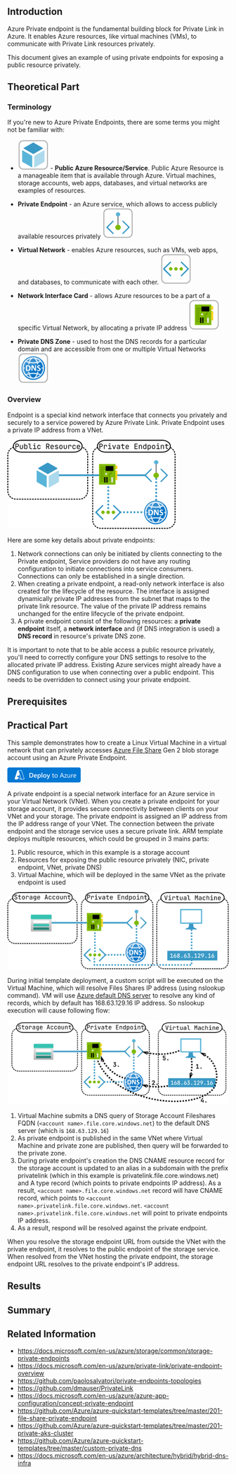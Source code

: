 # 
## Introduction

Azure Private endpoint is the fundamental building block for Private Link in Azure. It enables Azure resources, like virtual machines (VMs), to communicate with Private Link resources privately. 

This document gives an example of using private endpoints for exposing a public resource privately.

## Theoretical Part

### Terminology

If you're new to Azure Private Endpoints, there are some terms you might not be familiar with:

* ![](/images/network/res_symbol.png) - **Public Azure Resource/Service**. Public Azure Resource is a manageable item that is available through Azure. Virtual machines, storage accounts, web apps, databases, and virtual networks are examples of resources.
  

* **Private Endpoint** - an Azure service, which allows to access publicly available resources privately
  ![](/images/network/endpoint_symbol.png)

* **Virtual Network** - enables Azure resources, such as VMs, web apps, and databases, to communicate with each other.
  ![](/images/network/vnet_symbol.png)

* **Network Interface Card** - allows Azure resources to be a part of a specific Virtual Network, by allocating a private IP address 
  ![](/images/network/nic_symbol.png)

* **Private DNS Zone** - used to host the DNS records for a particular domain and are accessible from one or multiple Virtual Networks
  ![](/images/network/dns_symbol.png)

### Overview

Endpoint is a special kind network interface that connects you privately and securely to a service powered by Azure Private Link. Private Endpoint uses a private IP address from a VNet. 

![](/images/network/priv_end_struct.png)

Here are some key details about private endpoints:
1. Network connections can only be initiated by clients connecting to the Private endpoint, Service providers do not have any routing configuration to initiate connections into service consumers. Connections can only be established in a single direction.
2. When creating a private endpoint, a read-only network interface is also created for the lifecycle of the resource. The interface is assigned dynamically private IP addresses from the subnet that maps to the private link resource. The value of the private IP address remains unchanged for the entire lifecycle of the private endpoint.
3. A private endpoint consist of the following resources: a **private endpoint** itself, a **network interface** and (if DNS integration is used) a **DNS record** in resource's private DNS zone.

It is important to note that to be able access a public resource privately, you'll need to correctly configure your DNS settings to resolve to the allocated private IP address. Existing Azure services might already have a DNS configuration to use when connecting over a public endpoint. This needs to be overridden to connect using your private endpoint.

## Prerequisites
## Practical Part

This sample demonstrates how to create a Linux Virtual Machine in a virtual network that can privately accesses [Azure File Share](https://docs.microsoft.com/en-us/azure/storage/files/storage-files-introduction) Gen 2 blob storage account using an Azure Private Endpoint. 

<a href="https://portal.azure.com/#create/Microsoft.Template/uri/https%3A%2F%2Fraw.githubusercontent.com%2Fgroovy-sky%2Fazure-coredns%2Fmaster%2Fazure%2Fprivate-endpoints%2Fazuredeploy.json" target="_blank"> <img src="https://raw.githubusercontent.com/Azure/azure-quickstart-templates/master/1-CONTRIBUTION-GUIDE/images/deploytoazure.png"/> </a>

A private endpoint is a special network interface for an Azure service in your Virtual Network (VNet). When you create a private endpoint for your storage account, it provides secure connectivity between clients on your VNet and your storage. The private endpoint is assigned an IP address from the IP address range of your VNet. The connection between the private endpoint and the storage service uses a secure private link. ARM template deploys multiple resources, which could be grouped in 3 mains parts:

1. Public resource, which in this example is a storage account
2. Resources for exposing the public resource privately (NIC, private endpoint, VNet, private DNS)
3. Virtual Machine, which will be deployed in the same VNet as the private endpoint is used

![](/images/network/priv_end_arch_00.png)

During initial template deployment, a custom script will be executed on the Virtual Machine, which will resolve Files Shares IP address (using nslookup command). VM will use [Azure default DNS server](https://docs.microsoft.com/en-us/azure/virtual-network/what-is-ip-address-168-63-129-16) to resolve any kind of records, which by default has 168.63.129.16 IP address. So nslookup execution will cause following flow:

![](/images/network/priv_end_arch_01.png)

1. Virtual Machine submits a DNS query of Storage Account Fileshares FQDN (`<account name>.file.core.windows.net`)  to the default DNS server (which is `168.63.129.16`)
2. As private endpoint is published in the same VNet where Virtual Machine and private zone are published, then query will be forwarded to the private zone.
3. During private endpoint's creation the DNS CNAME resource record for the storage account is updated to an alias in a subdomain with the prefix privatelink (which in this example is privatelink.file.core.windows.net) and A type record (which points to private endpoints IP address). As a result, `<account name>.file.core.windows.net` record will have CNAME record, which points to `<account name>.privatelink.file.core.windows.net`. `<account name>.privatelink.file.core.windows.net` will point to private endpoints IP address.
4. As a result, respond will be resolved against the private endpoint.

When you resolve the storage endpoint URL from outside the VNet with the private endpoint, it resolves to the public endpoint of the storage service. When resolved from the VNet hosting the private endpoint, the storage endpoint URL resolves to the private endpoint's IP address.

## Results
## Summary
## Related Information
* https://docs.microsoft.com/en-us/azure/storage/common/storage-private-endpoints
* https://docs.microsoft.com/en-us/azure/private-link/private-endpoint-overview
* https://github.com/paolosalvatori/private-endpoints-topologies
* https://github.com/dmauser/PrivateLink
* https://docs.microsoft.com/en-us/azure/azure-app-configuration/concept-private-endpoint
* https://github.com/Azure/azure-quickstart-templates/tree/master/201-file-share-private-endpoint
* https://github.com/Azure/azure-quickstart-templates/tree/master/201-private-aks-cluster
* https://github.com/Azure/azure-quickstart-templates/tree/master/custom-private-dns
* https://docs.microsoft.com/en-us/azure/architecture/hybrid/hybrid-dns-infra
